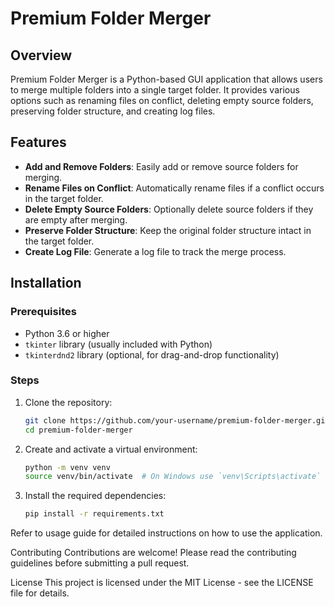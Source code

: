 # Premium Folder Merger

## Overview
Premium Folder Merger is a Python-based GUI application that allows users to merge multiple folders into a single target folder. It provides various options such as renaming files on conflict, deleting empty source folders, preserving folder structure, and creating log files.

## Features
- **Add and Remove Folders**: Easily add or remove source folders for merging.
- **Rename Files on Conflict**: Automatically rename files if a conflict occurs in the target folder.
- **Delete Empty Source Folders**: Optionally delete source folders if they are empty after merging.
- **Preserve Folder Structure**: Keep the original folder structure intact in the target folder.
- **Create Log File**: Generate a log file to track the merge process.

## Installation

### Prerequisites
- Python 3.6 or higher
- `tkinter` library (usually included with Python)
- `tkinterdnd2` library (optional, for drag-and-drop functionality)

### Steps
1. Clone the repository:
    ```bash
    git clone https://github.com/your-username/premium-folder-merger.git
    cd premium-folder-merger
    ```

2. Create and activate a virtual environment:
    ```bash
    python -m venv venv
    source venv/bin/activate  # On Windows use `venv\Scripts\activate`
    ```

3. Install the required dependencies:
    ```bash
    pip install -r requirements.txt
    ```

Refer to usage guide for detailed instructions on how to use the application.

Contributing
Contributions are welcome! Please read the contributing guidelines before submitting a pull request.

License
This project is licensed under the MIT License - see the LICENSE file for details.


